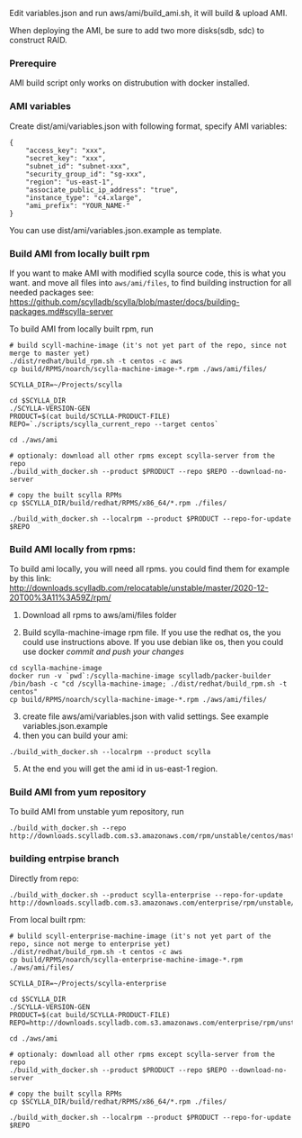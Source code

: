 Edit variables.json and run aws/ami/build_ami.sh, it will build & upload AMI.

When deploying the AMI, be sure to add two more disks(sdb, sdc) to construct RAID.

### Prerequire
AMI build script only works on distrubution with docker installed.

### AMI variables
Create dist/ami/variables.json with following format, specify AMI variables:
```
{
    "access_key": "xxx",
    "secret_key": "xxx",
    "subnet_id": "subnet-xxx",
    "security_group_id": "sg-xxx",
    "region": "us-east-1",
    "associate_public_ip_address": "true",
    "instance_type": "c4.xlarge",
    "ami_prefix": "YOUR_NAME-"
}
```

You can use dist/ami/variables.json.example as template.

### Build AMI from locally built rpm
If you want to make AMI with modified scylla source code, this is what you want.
and move all files into `aws/ami/files`, to find building instruction for all needed packages see:
https://github.com/scylladb/scylla/blob/master/docs/building-packages.md#scylla-server

To build AMI from locally built rpm, run
```
# build scyll-machine-image (it's not yet part of the repo, since not merge to master yet)
./dist/redhat/build_rpm.sh -t centos -c aws
cp build/RPMS/noarch/scylla-machine-image-*.rpm ./aws/ami/files/

SCYLLA_DIR=~/Projects/scylla

cd $SCYLLA_DIR
./SCYLLA-VERSION-GEN
PRODUCT=$(cat build/SCYLLA-PRODUCT-FILE)
REPO=`./scripts/scylla_current_repo --target centos`

cd ./aws/ami

# optionaly: download all other rpms except scylla-server from the repo
./build_with_docker.sh --product $PRODUCT --repo $REPO --download-no-server

# copy the built scylla RPMs
cp $SCYLLA_DIR/build/redhat/RPMS/x86_64/*.rpm ./files/

./build_with_docker.sh --localrpm --product $PRODUCT --repo-for-update $REPO

```

### Build AMI locally from rpms:

To build ami locally, you will need all rpms. you could find them for example by this link:
http://downloads.scylladb.com/relocatable/unstable/master/2020-12-20T00%3A11%3A59Z/rpm/

1. Download all rpms to aws/ami/files folder

2. Build scylla-machine-image rpm file. If you use the redhat os, the you could
use instructions above. If you use debian like os, then you could use docker
_commit and push your changes_

```
cd scylla-machine-image
docker run -v `pwd`:/scylla-machine-image scylladb/packer-builder /bin/bash -c "cd /scylla-machine-image; ./dist/redhat/build_rpm.sh -t centos"
cp build/RPMS/noarch/scylla-machine-image-*.rpm ./aws/ami/files/
```

3. create file aws/ami/variables.json with valid settings. See example variables.json.example
4. then you can build your ami:
```
./build_with_docker.sh --localrpm --product scylla
```

5. At the end you will get the ami id in us-east-1 region.

### Build AMI from yum repository
To build AMI from unstable yum repository, run
```
./build_with_docker.sh --repo http://downloads.scylladb.com.s3.amazonaws.com/rpm/unstable/centos/master/latest/scylla.repo
```

### building entrpise branch
Directly from repo:

```
./build_with_docker.sh --product scylla-enterprise --repo-for-update http://downloads.scylladb.com.s3.amazonaws.com/enterprise/rpm/unstable/centos/enterprise/latest/scylla.repo
```

From local built rpm:
```
# bulild scyll-enterprise-machine-image (it's not yet part of the repo, since not merge to enterprise yet)
./dist/redhat/build_rpm.sh -t centos -c aws
cp build/RPMS/noarch/scylla-enterprise-machine-image-*.rpm ./aws/ami/files/

SCYLLA_DIR=~/Projects/scylla-enterprise

cd $SCYLLA_DIR
./SCYLLA-VERSION-GEN
PRODUCT=$(cat build/SCYLLA-PRODUCT-FILE)
REPO=http://downloads.scylladb.com.s3.amazonaws.com/enterprise/rpm/unstable/centos/enterprise/latest/scylla.repo

cd ./aws/ami

# optionaly: download all other rpms except scylla-server from the repo
./build_with_docker.sh --product $PRODUCT --repo $REPO --download-no-server

# copy the built scylla RPMs
cp $SCYLLA_DIR/build/redhat/RPMS/x86_64/*.rpm ./files/

./build_with_docker.sh --localrpm --product $PRODUCT --repo-for-update $REPO
```
